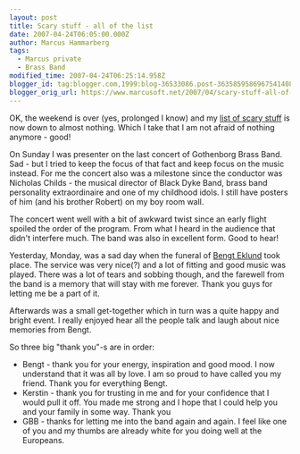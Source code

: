 ```yaml
---
layout: post
title: Scary stuff - all of the list
date: 2007-04-24T06:05:00.000Z
author: Marcus Hammarberg
tags:
  - Marcus private
  - Brass Band
modified_time: 2007-04-24T06:25:14.958Z
blogger_id: tag:blogger.com,1999:blog-36533086.post-3635859586967541408
blogger_orig_url: https://www.marcusoft.net/2007/04/scary-stuff-all-of-list.html
---
```


OK,
the weekend is over (yes, prolonged I know) and my [list of scary
stuff](https://www.marcusoft.net/2007/04/also-i-am-now-entering-one-of-more.html)
is now down to almost nothing. Which I take that I am not afraid of
nothing anymore - good!

On Sunday I was presenter on the last concert of Gothenborg
Brass Band. Sad - but I tried to keep the focus of that fact and keep
focus on the music instead. For me the concert also was a milestone
since the conductor was Nicholas Childs - the musical director of
Black Dyke Band, brass band personality extraordinaire and one of my
childhood idols. I still have posters of him (and his brother Robert) on
my boy room wall.

The concert went well with a bit of awkward twist since an early flight
spoiled the order of the program. From what I heard in the audience that
didn't interfere much. The band was also in excellent form. Good to
hear!

Yesterday, Monday, was a sad day when the funeral of [Bengt Eklund](https://www.marcusoft.net/2007/04/bengt-eklund.html)
took place. The service was very nice(?) and a lot of fitting and good
music was played. There was a lot of tears and sobbing though, and the
farewell from the band is a memory that will stay with me forever. Thank
you guys for letting me be a part of it.

Afterwards was a small get-together which in turn was a quite happy and
bright event. I really enjoyed hear all the people talk and laugh about
nice memories from Bengt.

So three big "thank you"-s are in order:

- Bengt - thank you for your energy, inspiration and good mood. I now
  understand that it was all by love. I am so proud to have called you
  my friend. Thank you for everything Bengt.
- Kerstin - thank you for trusting in me and for your confidence that
  I would pull it off. You made me strong and I hope that I could help
  you and your family in some way. Thank you
- GBB -
  thanks for letting me into the band again and again. I feel like one
  of you and my thumbs are already white for you doing well at the
  Europeans.
